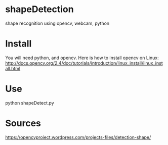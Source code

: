 # shapeDetection
shape recognition using opencv, webcam, python

# Install
You will need python, and opencv.
Here is how to install opencv on Linux:
http://docs.opencv.org/2.4/doc/tutorials/introduction/linux_install/linux_install.html

# Use
python shapeDetect.py

# Sources
https://opencvproject.wordpress.com/projects-files/detection-shape/
